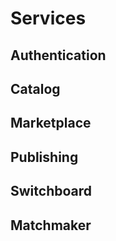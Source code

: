 <!-- TITLE: Data Models -->
<!-- SUBTITLE: Data model documentation by microservice -->

# Services
## Authentication

## Catalog

## Marketplace

## Publishing

## Switchboard

## Matchmaker